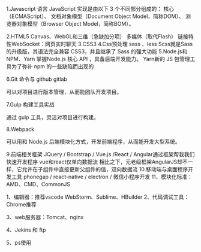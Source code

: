 1.Javascript 语言
JavaScript 实现是由以下 3 个不同部分组成的：
核心（ECMAScript）、
文档对象模型（Document Object Model，简称DOM）、
浏览器对象模型（Browser Object Model，简称BOM）。

2.HTML5
   Canvas、WebGL和三维（急缺加分项）
   多媒体（取代Flash）
   链接特性WebSocket：网页实时聊天
3.CSS3
4.Css预处理
sass 、less
Scss就是Sass的升级版，其语法完全兼容 CSS3，并且继承了 Sass 的强大功能
5.Node.js和NPM、Yarn
        掌握Node.js 核心 API ，具备后端开发能力。
       Yarn新的 JS 包管理工具为了弥补 npm 的一些缺陷而出现的

6.Git 命令与 github gitlab

可以对项目进行版本管理，从而能团队开发项目。

7.Gulp 构建工具实战

通过 gulp 工具，灵活对项目进行构建。

8.Webpack

可以用和 Node.js 后端模块化方式，开发前端程序，从而能开发大型系统。

9.前端相关框架
JQuery / Bootstrap / Vue.js /React / Angular通过框架帮我我们快速开发程序
vue和react仅单向数据流    相比之下，元老级框架AngularJS却不一样，它允许在子组件中直接更新父组件的值，双向数据流
10.移动端与桌面程序开发工具
phonegap / react-native / electron / 微信小程序开发
 11、模块化标准：AMD、CMD、CommonJS

1、编辑器：推荐vscode
       WebStorm、Sublime、HBuilder
2、代码调试工具：Chrome推荐

3、web服务器：Tomcat、nginx

4、Jekins 和 ftp

5、ps使用